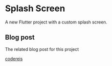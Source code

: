 # Splash Screen

A new Flutter project with a custom splash screen.

## Blog post

The related blog post for this project

[codereis](http://codereis.com/posts/flutter-alternative-splash-screen/)



